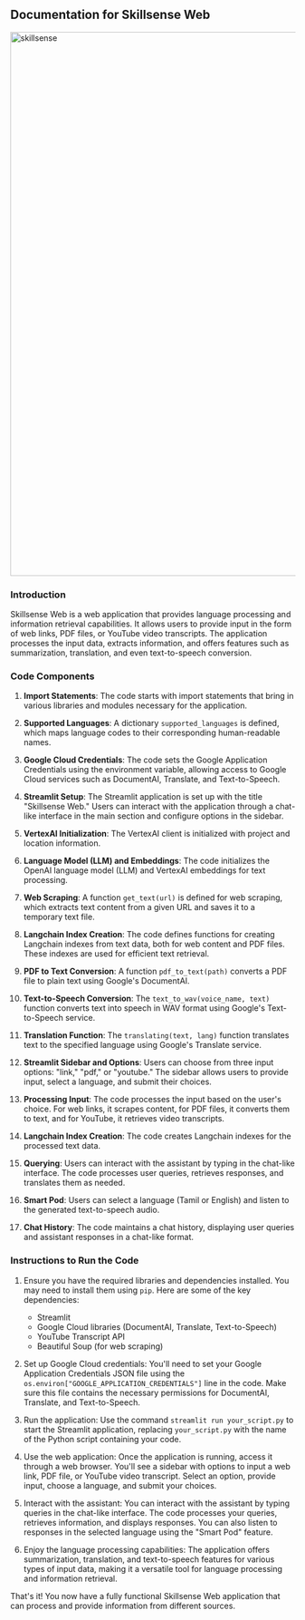 ## Documentation for Skillsense Web

<img width="960" alt="skillsense" src="https://github.com/Thirumurugan-12/Skillsense/assets/76591903/5ffc41bc-6717-4a90-ac68-da93033dc2e5">


### Introduction
Skillsense Web is a web application that provides language processing and information retrieval capabilities. It allows users to provide input in the form of web links, PDF files, or YouTube video transcripts. The application processes the input data, extracts information, and offers features such as summarization, translation, and even text-to-speech conversion.

### Code Components

1. **Import Statements**: The code starts with import statements that bring in various libraries and modules necessary for the application.

2. **Supported Languages**: A dictionary `supported_languages` is defined, which maps language codes to their corresponding human-readable names.

3. **Google Cloud Credentials**: The code sets the Google Application Credentials using the environment variable, allowing access to Google Cloud services such as DocumentAI, Translate, and Text-to-Speech.

4. **Streamlit Setup**: The Streamlit application is set up with the title "Skillsense Web." Users can interact with the application through a chat-like interface in the main section and configure options in the sidebar.

5. **VertexAI Initialization**: The VertexAI client is initialized with project and location information.

6. **Language Model (LLM) and Embeddings**: The code initializes the OpenAI language model (LLM) and VertexAI embeddings for text processing.

7. **Web Scraping**: A function `get_text(url)` is defined for web scraping, which extracts text content from a given URL and saves it to a temporary text file.

8. **Langchain Index Creation**: The code defines functions for creating Langchain indexes from text data, both for web content and PDF files. These indexes are used for efficient text retrieval.

9. **PDF to Text Conversion**: A function `pdf_to_text(path)` converts a PDF file to plain text using Google's DocumentAI.

10. **Text-to-Speech Conversion**: The `text_to_wav(voice_name, text)` function converts text into speech in WAV format using Google's Text-to-Speech service.

11. **Translation Function**: The `translating(text, lang)` function translates text to the specified language using Google's Translate service.

12. **Streamlit Sidebar and Options**: Users can choose from three input options: "link," "pdf," or "youtube." The sidebar allows users to provide input, select a language, and submit their choices.

13. **Processing Input**: The code processes the input based on the user's choice. For web links, it scrapes content, for PDF files, it converts them to text, and for YouTube, it retrieves video transcripts.

14. **Langchain Index Creation**: The code creates Langchain indexes for the processed text data.

15. **Querying**: Users can interact with the assistant by typing in the chat-like interface. The code processes user queries, retrieves responses, and translates them as needed.

16. **Smart Pod**: Users can select a language (Tamil or English) and listen to the generated text-to-speech audio.

17. **Chat History**: The code maintains a chat history, displaying user queries and assistant responses in a chat-like format.

### Instructions to Run the Code

1. Ensure you have the required libraries and dependencies installed. You may need to install them using `pip`. Here are some of the key dependencies:
   - Streamlit
   - Google Cloud libraries (DocumentAI, Translate, Text-to-Speech)
   - YouTube Transcript API
   - Beautiful Soup (for web scraping)

2. Set up Google Cloud credentials: You'll need to set your Google Application Credentials JSON file using the `os.environ["GOOGLE_APPLICATION_CREDENTIALS"]` line in the code. Make sure this file contains the necessary permissions for DocumentAI, Translate, and Text-to-Speech.

3. Run the application: Use the command `streamlit run your_script.py` to start the Streamlit application, replacing `your_script.py` with the name of the Python script containing your code.

4. Use the web application: Once the application is running, access it through a web browser. You'll see a sidebar with options to input a web link, PDF file, or YouTube video transcript. Select an option, provide input, choose a language, and submit your choices.

5. Interact with the assistant: You can interact with the assistant by typing queries in the chat-like interface. The code processes your queries, retrieves information, and displays responses. You can also listen to responses in the selected language using the "Smart Pod" feature.

6. Enjoy the language processing capabilities: The application offers summarization, translation, and text-to-speech features for various types of input data, making it a versatile tool for language processing and information retrieval.

That's it! You now have a fully functional Skillsense Web application that can process and provide information from different sources.
